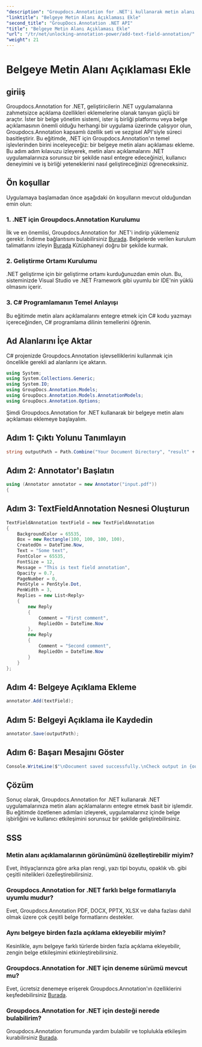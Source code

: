 ```yaml
---
"description": "Groupdocs.Annotation for .NET'i kullanarak metin alanı ek açıklamalarını .NET uygulamalarınıza sorunsuz bir şekilde nasıl entegre edeceğinizi öğrenin."
"linktitle": "Belgeye Metin Alanı Açıklaması Ekle"
"second_title": "GroupDocs.Annotation .NET API"
"title": "Belgeye Metin Alanı Açıklaması Ekle"
"url": "/tr/net/unlocking-annotation-power/add-text-field-annotation/"
"weight": 21
---
```


# Belgeye Metin Alanı Açıklaması Ekle

## giriiş
Groupdocs.Annotation for .NET, geliştiricilerin .NET uygulamalarına zahmetsizce açıklama özellikleri eklemelerine olanak tanıyan güçlü bir araçtır. İster bir belge yönetim sistemi, ister iş birliği platformu veya belge açıklamasının önemli olduğu herhangi bir uygulama üzerinde çalışıyor olun, Groupdocs.Annotation kapsamlı özellik seti ve sezgisel API'siyle süreci basitleştirir.
Bu eğitimde, .NET için Groupdocs.Annotation'ın temel işlevlerinden birini inceleyeceğiz: bir belgeye metin alanı açıklaması ekleme. Bu adım adım kılavuzu izleyerek, metin alanı açıklamalarını .NET uygulamalarınıza sorunsuz bir şekilde nasıl entegre edeceğinizi, kullanıcı deneyimini ve iş birliği yeteneklerini nasıl geliştireceğinizi öğreneceksiniz.
## Ön koşullar
Uygulamaya başlamadan önce aşağıdaki ön koşulların mevcut olduğundan emin olun:
### 1. .NET için Groupdocs.Annotation Kurulumu
İlk ve en önemlisi, Groupdocs.Annotation for .NET'i indirip yüklemeniz gerekir. İndirme bağlantısını bulabilirsiniz [Burada](https://releases.groupdocs.com/annotation/net/). Belgelerde verilen kurulum talimatlarını izleyin [Burada](https://tutorials.groupdocs.com/annotation/net/) Kütüphaneyi doğru bir şekilde kurmak.
### 2. Geliştirme Ortamı Kurulumu
.NET geliştirme için bir geliştirme ortamı kurduğunuzdan emin olun. Bu, sisteminizde Visual Studio ve .NET Framework gibi uyumlu bir IDE'nin yüklü olmasını içerir.
### 3. C# Programlamanın Temel Anlayışı
Bu eğitimde metin alanı açıklamalarını entegre etmek için C# kodu yazmayı içereceğinden, C# programlama dilinin temellerini öğrenin.

## Ad Alanlarını İçe Aktar
C# projenizde Groupdocs.Annotation işlevselliklerini kullanmak için öncelikle gerekli ad alanlarını içe aktarın.
```csharp
using System;
using System.Collections.Generic;
using System.IO;
using GroupDocs.Annotation.Models;
using GroupDocs.Annotation.Models.AnnotationModels;
using GroupDocs.Annotation.Options;
```

Şimdi Groupdocs.Annotation for .NET kullanarak bir belgeye metin alanı açıklaması eklemeye başlayalım.
## Adım 1: Çıktı Yolunu Tanımlayın
```csharp
string outputPath = Path.Combine("Your Document Directory", "result" + Path.GetExtension("input.pdf"));
```
## Adım 2: Annotator'ı Başlatın
```csharp
using (Annotator annotator = new Annotator("input.pdf"))
{
```
## Adım 3: TextFieldAnnotation Nesnesi Oluşturun
```csharp
TextFieldAnnotation textField = new TextFieldAnnotation
{
    BackgroundColor = 65535,
    Box = new Rectangle(100, 100, 100, 100),
    CreatedOn = DateTime.Now,
    Text = "Some text",
    FontColor = 65535,
    FontSize = 12,
    Message = "This is text field annotation",
    Opacity = 0.7,
    PageNumber = 0,
    PenStyle = PenStyle.Dot,
    PenWidth = 3,
    Replies = new List<Reply>
    {
        new Reply
        {
            Comment = "First comment",
            RepliedOn = DateTime.Now
        },
        new Reply
        {
            Comment = "Second comment",
            RepliedOn = DateTime.Now
        }
    }
};
```
## Adım 4: Belgeye Açıklama Ekleme
```csharp
annotator.Add(textField);
```
## Adım 5: Belgeyi Açıklama ile Kaydedin
```csharp
annotator.Save(outputPath);
```
## Adım 6: Başarı Mesajını Göster
```csharp
Console.WriteLine($"\nDocument saved successfully.\nCheck output in {outputPath}.");
```

## Çözüm
Sonuç olarak, Groupdocs.Annotation for .NET kullanarak .NET uygulamalarınıza metin alanı açıklamalarını entegre etmek basit bir işlemdir. Bu eğitimde özetlenen adımları izleyerek, uygulamalarınız içinde belge işbirliğini ve kullanıcı etkileşimini sorunsuz bir şekilde geliştirebilirsiniz.
## SSS
### Metin alanı açıklamalarının görünümünü özelleştirebilir miyim?
Evet, ihtiyaçlarınıza göre arka plan rengi, yazı tipi boyutu, opaklık vb. gibi çeşitli nitelikleri özelleştirebilirsiniz.
### Groupdocs.Annotation for .NET farklı belge formatlarıyla uyumlu mudur?
Evet, Groupdocs.Annotation PDF, DOCX, PPTX, XLSX ve daha fazlası dahil olmak üzere çok çeşitli belge formatlarını destekler.
### Aynı belgeye birden fazla açıklama ekleyebilir miyim?
Kesinlikle, aynı belgeye farklı türlerde birden fazla açıklama ekleyebilir, zengin belge etkileşimini etkinleştirebilirsiniz.
### Groupdocs.Annotation for .NET için deneme sürümü mevcut mu?
Evet, ücretsiz denemeye erişerek Groupdocs.Annotation'ın özelliklerini keşfedebilirsiniz [Burada](https://releases.groupdocs.com/).
### Groupdocs.Annotation for .NET için desteği nerede bulabilirim?
Groupdocs.Annotation forumunda yardım bulabilir ve toplulukla etkileşim kurabilirsiniz [Burada](https://forum.groupdocs.com/c/annotation/10).